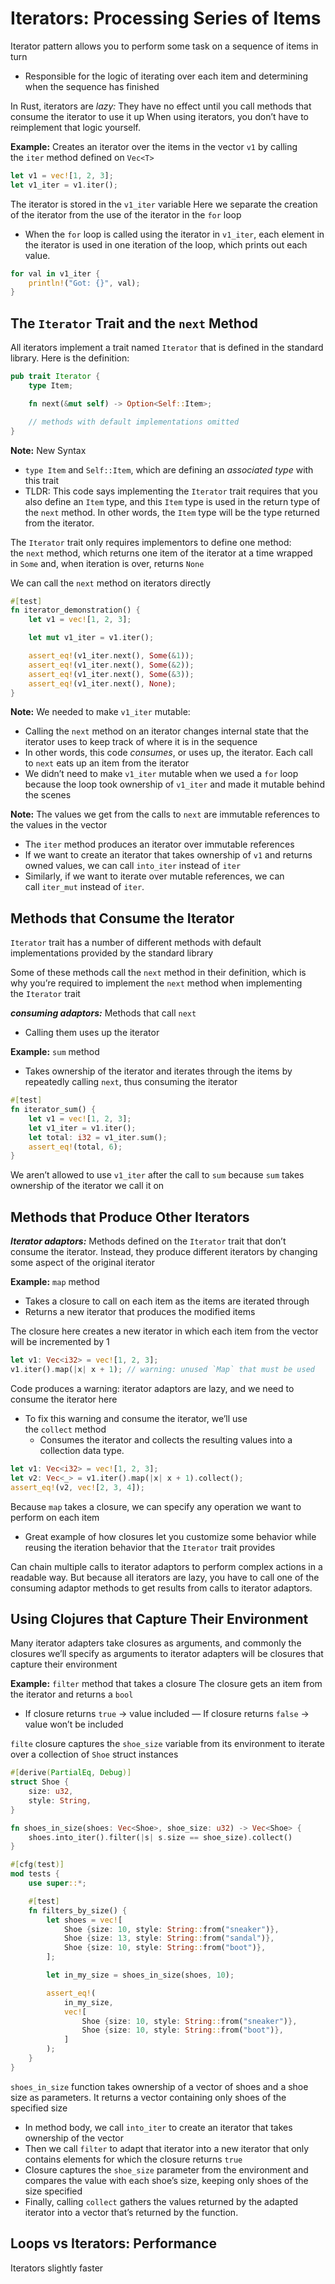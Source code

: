 # Iterators: Processing Series of Items

Iterator pattern allows you to perform some task on a sequence of items in turn

- Responsible for the logic of iterating over each item and determining when the sequence has finished

In Rust, iterators are *lazy:* They have no effect until you call methods that consume the iterator to use it up
When using iterators, you don’t have to reimplement that logic yourself.

****************Example:**************** Creates an iterator over the items in the vector `v1` by calling the `iter` method defined on `Vec<T>`

```rust
let v1 = vec![1, 2, 3];
let v1_iter = v1.iter();
```

The iterator is stored in the `v1_iter` variable
Here we separate the creation of the iterator from the use of the iterator in the `for` loop

- When the `for` loop is called using the iterator in `v1_iter`, each element in the iterator is used in one iteration of the loop, which prints out each value.

```rust
for val in v1_iter {
    println!("Got: {}", val);
}
```

## The `Iterator` Trait and the `next` Method

All iterators implement a trait named `Iterator` that is defined in the standard library. Here is the definition:

```rust
pub trait Iterator {
    type Item;

    fn next(&mut self) -> Option<Self::Item>;

    // methods with default implementations omitted
}
```

**Note:** New Syntax

- `type Item` and `Self::Item`, which are defining an *associated type* with this trait
- TLDR: This code says implementing the `Iterator` trait requires that you also define an `Item` type, and this `Item` type is used in the return type of the `next` method. In other words, the `Item` type will be the type returned from the iterator.

The `Iterator` trait only requires implementors to define one method: the `next` method, which returns one item of the iterator at a time wrapped in `Some` and, when iteration is over, returns `None`

We can call the `next` method on iterators directly

```rust
#[test]
fn iterator_demonstration() {
    let v1 = vec![1, 2, 3];

    let mut v1_iter = v1.iter();

    assert_eq!(v1_iter.next(), Some(&1));
    assert_eq!(v1_iter.next(), Some(&2));
    assert_eq!(v1_iter.next(), Some(&3));
    assert_eq!(v1_iter.next(), None);
}
```

**Note:** We needed to make `v1_iter` mutable:

- Calling the `next` method on an iterator changes internal state that the iterator uses to keep track of where it is in the sequence
- In other words, this code *consumes*, or uses up, the iterator. Each call to `next` eats up an item from the iterator
- We didn’t need to make `v1_iter` mutable when we used a `for` loop because the loop took ownership of `v1_iter` and made it mutable behind the scenes

**Note:** The values we get from the calls to `next` are immutable references to the values in the vector

- The `iter` method produces an iterator over immutable references
- If we want to create an iterator that takes ownership of `v1` and returns owned values, we can call `into_iter` instead of `iter`
- Similarly, if we want to iterate over mutable references, we can call `iter_mut` instead of `iter`.

## Methods that Consume the Iterator

`Iterator` trait has a number of different methods with default implementations provided by the standard library

Some of these methods call the `next` method in their definition, which is why you’re required to implement the `next` method when implementing the `Iterator` trait

***consuming adaptors:*** Methods that call `next`

- Calling them uses up the iterator

**Example:** `sum` method

- Takes ownership of the iterator and iterates through the items by repeatedly calling `next`, thus consuming the iterator

```rust
#[test]
fn iterator_sum() {
    let v1 = vec![1, 2, 3];
    let v1_iter = v1.iter();
    let total: i32 = v1_iter.sum();
    assert_eq!(total, 6);
}
```

We aren’t allowed to use `v1_iter` after the call to `sum` because `sum` takes ownership of the iterator we call it on

## Methods that Produce Other Iterators

***Iterator adaptors:*** Methods defined on the `Iterator` trait that don’t consume the iterator. Instead, they produce different iterators by changing some aspect of the original iterator

**Example:** `map` method

- Takes a closure to call on each item as the items are iterated through
- Returns a new iterator that produces the modified items

The closure here creates a new iterator in which each item from the vector will be incremented by 1

```rust
let v1: Vec<i32> = vec![1, 2, 3];
v1.iter().map(|x| x + 1); // warning: unused `Map` that must be used
```

Code produces a warning: iterator adaptors are lazy, and we need to consume the iterator here

- To fix this warning and consume the iterator, we’ll use the `collect` method
    - Consumes the iterator and collects the resulting values into a collection data type.

```rust
let v1: Vec<i32> = vec![1, 2, 3];
let v2: Vec<_> = v1.iter().map(|x| x + 1).collect();
assert_eq!(v2, vec![2, 3, 4]);
```

Because `map` takes a closure, we can specify any operation we want to perform on each item

- Great example of how closures let you customize some behavior while reusing the iteration behavior that the `Iterator` trait provides

Can chain multiple calls to iterator adaptors to perform complex actions in a readable way. 
But because all iterators are lazy, you have to call one of the consuming adaptor methods to get results from calls to iterator adaptors.

## Using Clojures that Capture Their Environment

Many iterator adapters take closures as arguments, and commonly the closures we’ll specify as arguments to iterator adapters will be closures that capture their environment

**Example:** `filter` method that takes a closure
The closure gets an item from the iterator and returns a `bool`

- If closure returns `true` → value included  — If closure returns `false` → value won’t be included

`filte`  closure captures the `shoe_size` variable from its environment to iterate over a collection of `Shoe` struct instances

```rust
#[derive(PartialEq, Debug)]
struct Shoe {
    size: u32,
    style: String,
}

fn shoes_in_size(shoes: Vec<Shoe>, shoe_size: u32) -> Vec<Shoe> {
    shoes.into_iter().filter(|s| s.size == shoe_size).collect()
}

#[cfg(test)]
mod tests {
    use super::*;

    #[test]
    fn filters_by_size() {
        let shoes = vec![
            Shoe {size: 10, style: String::from("sneaker")},
            Shoe {size: 13, style: String::from("sandal")},
            Shoe {size: 10, style: String::from("boot")},
        ];

        let in_my_size = shoes_in_size(shoes, 10);

        assert_eq!(
            in_my_size,
            vec![
                Shoe {size: 10, style: String::from("sneaker")},
                Shoe {size: 10, style: String::from("boot")},
            ]
        );
    }
}
```

`shoes_in_size` function takes ownership of a vector of shoes and a shoe size as parameters. It returns a vector containing only shoes of the specified size

- In method body, we call `into_iter` to create an iterator that takes ownership of the vector
- Then we call `filter` to adapt that iterator into a new iterator that only contains elements for which the closure returns `true`
- Closure captures the `shoe_size` parameter from the environment and compares the value with each shoe’s size, keeping only shoes of the size specified
- Finally, calling `collect` gathers the values returned by the adapted iterator into a vector that’s returned by the function.

## Loops vs Iterators: Performance

Iterators slightly faster